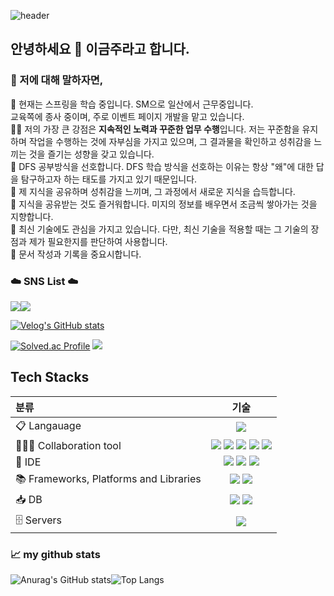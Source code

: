 ![header](https://capsule-render.vercel.app/api?type=slice&color=auto&height=300&section=header&text=GoldenPearls'%20Journal🎈&fontSize=40)
## 안녕하세요 👋 이금주라고 합니다.

 ###  🐇 저에 대해 말하자면, </br>
🌱 현재는 스프링을 학습 중입니다. SM으로 일산에서 근무중입니다.</br> 
교육쪽에 종사 중이며, 주로 이벤트 페이지 개발을 맡고 있습니다.</br>
👩‍💻 저의 가장 큰 강점은 **지속적인 노력과 꾸준한 업무 수행**입니다. 저는 꾸준함을 유지하며 작업을 수행하는 것에 자부심을 가지고 있으며, 그 결과물을 확인하고 성취감을 느끼는 것을 즐기는 성향을 갖고 있습니다.  </br> 
📑 DFS 공부방식을 선호합니다. DFS 학습 방식을 선호하는 이유는 항상 "왜"에 대한 답을 탐구하고자 하는 태도를 가지고 있기 때문입니다.</br>
🐾 제 지식을 공유하며 성취감을 느끼며, 그 과정에서 새로운 지식을 습득합니다. </br>
🐾 지식을 공유받는 것도 즐거워합니다. 미지의 정보를 배우면서 조금씩 쌓아가는 것을 지향합니다. </br>
🐾 최신 기술에도 관심을 가지고 있습니다. 다만, 최신 기술을 적용할 때는 그 기술의 장점과 제가 필요한지를 판단하여 사용합니다. </br>
🐾 문서 작성과 기록을 중요시합니다.</br>


<h3> ☁️ SNS List ☁️</h3>
<div style="display: flex; flex-direction: row; ">
   <!--Notion-->
 <!--<a href="https://www.notion.so/bogi-sister-s-a-leisurely-walk-bf9084358fd74367b24c9079a4226008?pvs=4">
   <img src="https://img.shields.io/badge/ Notion-000000?style=flat-square&logo=Notion&logoColor=white&https://www.notion.so/bogi-sister-s-a-leisurely-walk-bf9084358fd74367b24c9079a4226008?pvs=4" />-->
 
  <!--Git Hub-->     
<a href="https://github.com/GoldenPearls">
   <img src="https://img.shields.io/badge/github-181717?style=flat-square&logo=github&logoColor=white&https://github.com/GoldenPearls" /></a>  
   
   <!--Velog-->     
<a href="https://velog.io/@prettylee620">
   <img src="https://img.shields.io/badge/Velog-20C997?style=flat-square&logo=Velog&logoColor=white&https://velog.io/@prettylee620" /></a>

<!-- twitter -->
<!--<a href="https://twitter.com/mellona01">
<img src="https://img.shields.io/badge/Twitter-%231DA1F2.svg?style=flat-square&logo=Twitter&logoColor=white" /></a>-->
   
</div>

 
[![Velog's GitHub stats](https://velog-readme-stats.vercel.app/api?name=prettylee620)](https://velog.io/@prettylee620)

[![Solved.ac Profile](http://mazassumnida.wtf/api/generate_badge?boj=prettylee620)](https://solved.ac/prettylee620)
<img src="http://mazandi.herokuapp.com/api?handle=prettylee620&theme=warm"/>

## Tech Stacks
| 분류     | 기술  |                                                                
| :------- | :---: | 
| 📋 Langauage  | <img src="https://img.shields.io/badge/java-%23ED8B00.svg?style=for-the-badge&logo=openjdk&logoColor=white">  |
| 🧑‍🤝‍🧑 Collaboration tool | <img src="https://img.shields.io/badge/github-181717?style=for-the-badge&logo=github&logoColor=white"> <img src="https://img.shields.io/badge/git-F05032?style=for-the-badge&logo=git&logoColor=white"> <img src="https://img.shields.io/badge/Slack-4A154B?style=for-the-badge&logo=git&logoColor=white"> <img src="https://img.shields.io/badge/Figma-F24E1E?style=for-the-badge&logo=Figma&logoColor=white"> <img src="https://img.shields.io/badge/Notion-000000?style=for-the-badge&logo=Notion&logoColor=white">|
| 🔨 IDE | <img src="https://img.shields.io/badge/Eclipse-FE7A16.svg?style=for-the-badge&logo=Eclipse&logoColor=white"> <img src="https://img.shields.io/badge/IntelliJIDEA-000000.svg?style=for-the-badge&logo=intellij-idea&logoColor=white"> <a href="https://github.com/GoldenPearls/androidprogramming"><img src="https://img.shields.io/badge/Android%20Studio-3DDC84.svg?style=for-the-badge&logo=android-studio&logoColor=white"></a>|
|📚 Frameworks, Platforms and Libraries |  <a href="https://github.com/GoldenPearls/SpringEx/tree/master"><img src="https://img.shields.io/badge/springBoot-%236DB33F.svg?style=for-the-badge&logo=springBoot&logoColor=white"></a> <img src="https://img.shields.io/badge/React-61DAFB?style=for-the-badge&logo=React&logoColor=white">|
| 📥 DB | <img src="https://img.shields.io/badge/mysql-4479A1?style=for-the-badge&logo=mysql&logoColor=white"> <img src="https://img.shields.io/badge/Oracle-F80000?style=for-the-badge&logo=mariadb&logoColor=white"> | 
|🗄️ Servers | <img src="https://img.shields.io/badge/apache tomcat-F8DC75?style=for-the-badge&logo=apachetomcat&logoColor=white"> |

### 📈 my github stats 
<div style="display: flex;">
  <img src="https://github-readme-stats.vercel.app/api?username=GoldenPearls&show_icons=true&theme=radical" alt="Anurag's GitHub stats" 
       />
  <img src="https://github-readme-stats.vercel.app/api/top-langs/?username=GoldenPearls&layout=compact&theme=dark" alt="Top Langs" />


</div>




